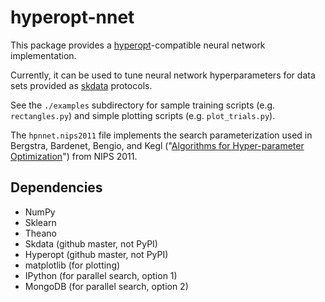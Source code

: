 hyperopt-nnet
=============

This package provides a
[hyperopt](http://jaberg.github.io/hyperopt)-compatible neural network
implementation.

Currently, it can be used to tune neural network hyperparameters for data sets
provided as [skdata](http://jaberg.github.io/skdata) protocols.

See the `./examples` subdirectory for sample training scripts (e.g. `rectangles.py`)
and simple plotting scripts (e.g. `plot_trials.py`).

The `hpnnet.nips2011` file implements the search parameterization used in
Bergstra, Bardenet, Bengio, and Kegl ("[Algorithms for Hyper-parameter
Optimization](http://books.nips.cc/papers/files/nips24/NIPS2011_1385.pdf)") from NIPS 2011.


Dependencies
------------

* NumPy
* Sklearn
* Theano
* Skdata  (github master, not PyPI)
* Hyperopt (github master, not PyPI)
* matplotlib (for plotting)
* IPython (for parallel search, option 1)
* MongoDB (for parallel search, option 2)


